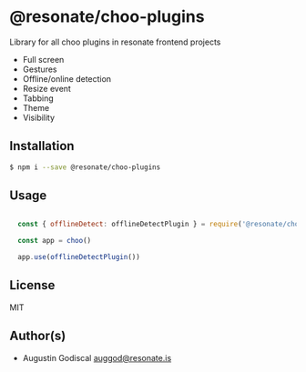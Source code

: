 # @resonate/choo-plugins

Library for all choo plugins in resonate frontend projects

- Full screen
- Gestures
- Offline/online detection
- Resize event
- Tabbing
- Theme
- Visibility

## Installation

```sh
$ npm i --save @resonate/choo-plugins
```

## Usage

```javascript

  const { offlineDetect: offlineDetectPlugin } = require('@resonate/choo-plugins')

  const app = choo()

  app.use(offlineDetectPlugin())

```

## License

MIT

## Author(s)

- Augustin Godiscal <auggod@resonate.is>
